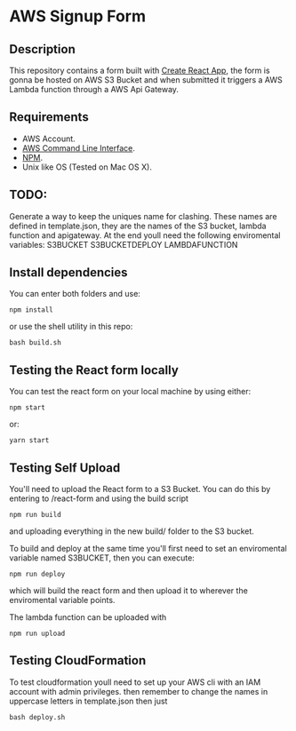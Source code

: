 # AWS Signup Form

## Description
This repository contains a form built with [Create React App](https://github.com/facebook/create-react-app), the form is gonna be hosted on AWS S3 Bucket and when submitted it triggers a AWS Lambda function through a AWS Api Gateway.

## Requirements
* AWS Account.
* [AWS Command Line Interface](https://aws.amazon.com/cli/).
* [NPM](https://www.npmjs.com/).
* Unix like OS (Tested on Mac OS X).

## TODO:
Generate a way to keep the uniques name for clashing. These names are defined in template.json, they are the names of the S3 bucket, lambda function and apigateway.
At the end youll need the following enviromental variables:
S3BUCKET
S3BUCKETDEPLOY
LAMBDAFUNCTION

## Install dependencies
You can enter both folders and use:
``` 
npm install 
```
or use the shell utility in this repo:
```
bash build.sh
```


## Testing the React form locally
You can test the react form on your local machine by using either:
``` 
npm start 
```
or:
``` 
yarn start 
```

## Testing Self Upload
You'll need to upload the React form to a S3 Bucket. You can do this by entering to /react-form
and using the build script
```
npm run build
```
and uploading everything in the new build/ folder to the S3 bucket.

To build and deploy at the same time you'll first need to set an enviromental variable named S3BUCKET, then you can execute:
```
npm run deploy
```
which will build the react form and then upload it to wherever the enviromental variable points.

The lambda function can be uploaded with 
```
npm run upload
```

## Testing CloudFormation
To test cloudformation youll need to set up your AWS cli with an IAM account with admin privileges.
then remember to change the names in uppercase letters in template.json
then just 
``` 
bash deploy.sh
```

